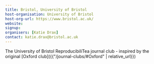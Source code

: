 ```yaml
---
title: Bristol, University of Bristol
host-organisation: University of Bristol
host-org-url: https://www.bristol.ac.uk/
website:
signup:
organisers: [Katie Drax]
contact: katie.drax@bristol.ac.uk
---
```


The University of Bristol ReproducibiliTea journal club - inspired by the original [Oxford club]({{"/journal-clubs/#Oxford" | relative_url}})
